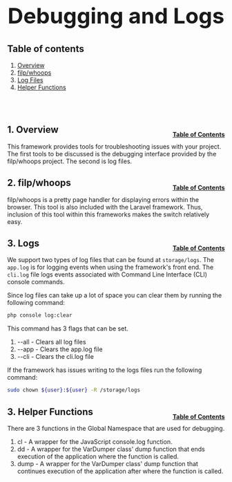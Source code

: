 <h1 style="font-size: 50px; text-align: center;">Debugging and Logs</h1>

## Table of contents
1. [Overview](#overview)
2. [filp/whoops](#whoops)
3. [Log Files](#logs)
4. [Helper Functions](#helpers)
<br>
<br>

## 1. Overview <a id="overview"></a><span style="float: right; font-size: 14px; padding-top: 15px;">[Table of Contents](#table-of-contents)</span>
This framework provides tools for troubleshooting issues with your project.  The first tools to be discussed is the debugging interface provided by the filp/whoops project.  The second is log files.
<br>

## 2. filp/whoops <a id="whoops"></a><span style="float: right; font-size: 14px; padding-top: 15px;">[Table of Contents](#table-of-contents)</span>
filp/whoops is a pretty page handler for displaying errors within the browser.  This tool is also included with the Laravel framework.  Thus, inclusion of this tool within this frameworks makes the switch relatively easy.
<br>

## 3. Logs <a id="logs"></a><span style="float: right; font-size: 14px; padding-top: 15px;">[Table of Contents](#table-of-contents)</span>
We support two types of log files that can be found at `storage/logs`.  The `app.log` is for logging events when using the framework's front end.  The `cli.log` file logs events associated with Command Line Interface (CLI) console commands.

Since log files can take up a lot of space you can clear them by running the following command:

```sh
php console log:clear
```

This command has 3 flags that can be set.
1. --all - Clears all log files
2. --app - Clears the app.log file
3. --cli - Clears the cli.log file

If the framework has issues writing to the logs files run the following command:
```sh
sudo chown ${user}:${user} -R /storage/logs
```

## 3. Helper Functions <a id="helpers"></a><span style="float: right; font-size: 14px; padding-top: 15px;">[Table of Contents](#table-of-contents)</span>
There are 3 functions in the Global Namespace that are used for debugging.
1. cl - A wrapper for the JavaScript console.log function.
2. dd - A wrapper for the VarDumper class' dump function that ends execution of the application where the function is called.
3. dump - A wrapper for the VarDumper class' dump function that continues execution of the application after where the function is called.
